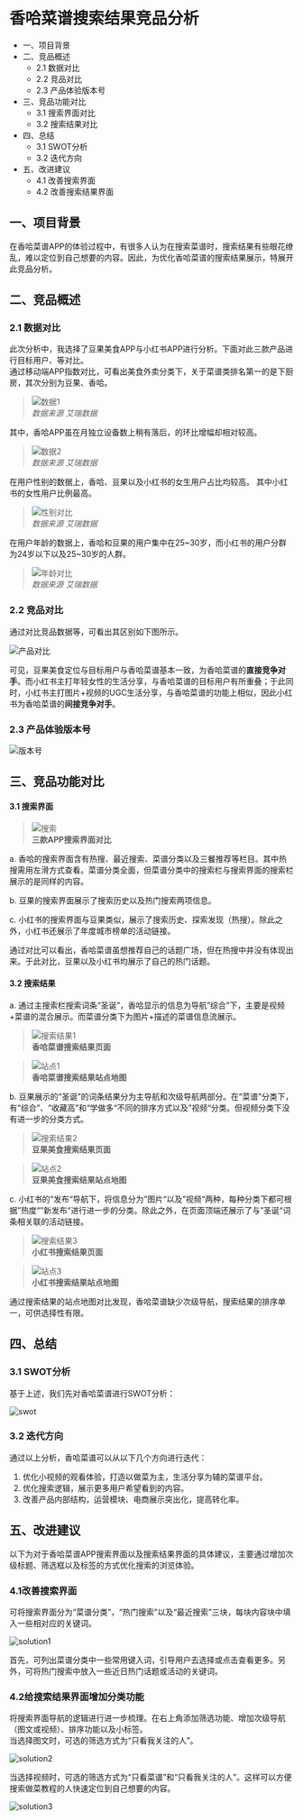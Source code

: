 # 香哈菜谱搜索结果竞品分析
- 一、项目背景  
- 二、竞品概述  
  - 2.1 数据对比
  - 2.2 竞品对比
  - 2.3 产品体验版本号  
- 三、竞品功能对比  
  - 3.1 搜索界面对比  
  - 3.2 搜索结果对比
- 四、总结  
  - 3.1 SWOT分析 
  - 3.2 迭代方向 
- 五、改进建议  
  - 4.1 改善搜索界面  
  - 4.2 改善搜索结果界面

## 一、项目背景  
在香哈菜谱APP的体验过程中，有很多人认为在搜索菜谱时，搜索结果有些眼花缭乱，难以定位到自己想要的内容。因此，为优化香哈菜谱的搜索结果展示，特展开此竞品分析。  

## 二、竞品概述  
### 2.1 数据对比  
此次分析中，我选择了豆果美食APP与小红书APP进行分析。下面对此三款产品进行目标用户、等对比。   
通过移动端APP指数对比，可看出美食外卖分类下，关于菜谱类排名第一的是下厨房，其次分别为豆果、香哈。  

>![数据1](img/数据1.png "数据1")  
> *数据来源 艾瑞数据*  

其中，香哈APP虽在月独立设备数上稍有落后，的环比增幅却相对较高。 

>![数据2](img/数据2.png "数据2")  
> *数据来源 艾瑞数据* 

在用户性别的数据上，香哈、豆果以及小红书的女生用户占比均较高。 其中小红书的女性用户比例最高。  

>![性别对比](img/性别对比.png "性别对比")   
> *数据来源 艾瑞数据*

在用户年龄的数据上，香哈和豆果的用户集中在25~30岁，而小红书的用户分群为24岁以下以及25~30岁的人群。 

>![年龄对比](img/年龄对比.png "年龄对比")   
> *数据来源 艾瑞数据*   

### 2.2 竞品对比  
通过对比竞品数据等，可看出其区别如下图所示。  

![产品对比](img/产品对比1.png "产品对比")  
 

可见，豆果美食定位与目标用户与香哈菜谱基本一致，为香哈菜谱的**直接竞争对手**。而小红书主打年轻女性的生活分享，与香哈菜谱的目标用户有所重叠；于此同时，小红书主打图片+视频的UGC生活分享，与香哈菜谱的功能上相似，因此小红书为香哈菜谱的**间接竞争对手**。

### 2.3 产品体验版本号  
![版本号](img/版本号.png "版本号")  

## 三、竞品功能对比  

#### 3.1 搜索界面  

>    ![搜索](img/搜索.png "搜索")   
>   **三款APP搜索界面对比**

a. 香哈的搜索界面含有热搜、最近搜索、菜谱分类以及三餐推荐等栏目。其中热搜需用左滑方式查看。菜谱分类全面，但菜谱分类中的搜索栏与搜索界面的搜索栏展示的是同样的内容。  

b. 豆果的搜索界面展示了搜索历史以及热门搜索两项信息。  

c. 小红书的搜索界面与豆果类似，展示了搜索历史、探索发现（热搜）。除此之外，小红书还展示了年度城市榜单的活动链接。  

通过对比可以看出，香哈菜谱虽想推荐自己的话题广场，但在热搜中并没有体现出来。于此对比，豆果以及小红书均展示了自己的热门话题。  

#### 3.2 搜索结果  
a. 通过主搜索栏搜索词条“圣诞”，香哈显示的信息为导航”综合”下，主要是视频+菜谱的混合展示。而菜谱分类下为图片+描述的菜谱信息流展示。  

>![搜索结果1](img/搜索结果1.png "搜索结果1")  
> **香哈菜谱搜索结果页面**   

>![站点1](img/香哈站点.png "站点1")  
>  **香哈菜谱搜索结果站点地图**

b. 豆果展示的“圣诞”的词条结果分为主导航和次级导航两部分。在“菜谱”分类下，有“综合”、“收藏高”和“学做多“不同的排序方式以及”视频“分类。但视频分类下没有进一步的分类方式。

>![搜索结果2](img/搜索结果2.png "搜索结果2")   
> **豆果美食搜索结果页面**    

>![站点2](img/豆果站点.png "站点2")  
> **豆果美食搜索结果站点地图**  

c. 小红书的“发布“导航下，将信息分为”图片“以及”视频“两种，每种分类下都可根据”热度“”新发布“进行进一步的分类。除此之外，在页面顶端还展示了与”圣诞“词条相关联的活动链接。  

>![搜索结果3](img/搜索结果3.png "搜索结果3")  
> **小红书搜索结果页面**      

>![站点3](img/小红书站点.png "站点3")  
> **小红书搜索结果站点地图**    

通过搜索结果的站点地图对比发现，香哈菜谱缺少次级导航，搜索结果的排序单一，可供选择性有限。  

## 四、总结   
### 3.1 SWOT分析
基于上述，我们先对香哈菜谱进行SWOT分析： 

![swot](img/swot.png "swot")    


### 3.2 迭代方向  

通过以上分析，香哈菜谱可以从以下几个方向进行迭代： 
1. 优化小视频的观看体验，打造以做菜为主，生活分享为辅的菜谱平台。
2. 优化搜索逻辑，展示更多用户希望看到的内容。
3. 改善产品内部结构，运营模块、电商展示突出化，提高转化率。 

## 五、改进建议  

以下为对于香哈菜谱APP搜索界面以及搜索结果界面的具体建议，主要通过增加次级标题、筛选框以及标签的方式优化搜索的浏览体验。 

### 4.1改善搜索界面 
可将搜索界面分为“菜谱分类”，“热门搜索”以及“最近搜索”三块，每块内容块中填入一些相对应的关键词。 

![solution1](img/solution1.png "solution1")   

首先，可列出菜谱分类中一些常用键入词，引导用户去选择或点击查看更多。另外，可将热门搜索中放入一些近日热门话题或活动的关键词。  

### 4.2给搜索结果界面增加分类功能  

将搜索界面导航的逻辑进行进一步梳理。在右上角添加筛选功能、增加次级导航（图文或视频）、排序功能以及小标签。  
当选择图文时，可选的筛选方式为“只看我关注的人”。 

![solution2](img/solution2.png "solution2")    

当选择视频时，可选的筛选方式为“只看菜谱”和“只看我关注的人”。这样可以方便搜索做菜教程的人快速定位到自己想要的内容。  

![solution3](img/solution3.png "solution3")   
